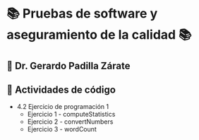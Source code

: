 # 📚 Pruebas de software y aseguramiento de la calidad 📚 

## 📘 Dr. Gerardo Padilla Zárate
 
## 📙 Actividades de código
 
* 4.2 Ejercicio de programación 1
  *   Ejercicio 1 - computeStatistics
  *   Ejercicio 2 - convertNumbers
  *   Ejercicio 3 - wordCount

